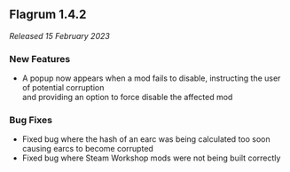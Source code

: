 ## Flagrum 1.4.2

_Released 15 February 2023_

### New Features

- A popup now appears when a mod fails to disable, instructing the user of potential corruption  
  and providing an option to force disable the affected mod

### Bug Fixes

- Fixed bug where the hash of an earc was being calculated too soon causing earcs to become corrupted
- Fixed bug where Steam Workshop mods were not being built correctly